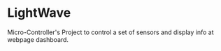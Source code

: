 # LightWave
Micro-Controller's Project to control a set of sensors and display info at webpage dashboard.
